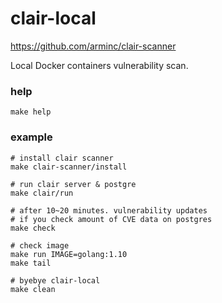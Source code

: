 # clair-local

https://github.com/arminc/clair-scanner

Local Docker containers vulnerability scan.

### help
```shell
make help
```

### example

```shell
# install clair scanner
make clair-scanner/install

# run clair server & postgre
make clair/run

# after 10~20 minutes. vulnerability updates
# if you check amount of CVE data on postgres
make check

# check image
make run IMAGE=golang:1.10
make tail

# byebye clair-local
make clean
```
